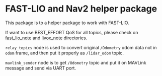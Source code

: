 # FAST-LIO and Nav2 helper package

This package is to a helper package to work with FAST-LIO.

If want to use BEST_EFFORT QoS for all topics, please check on [fast_lio_note](./fast_lio_note/) and [livox_note](./livox_note/) directories.

`relay_topics` node is used to convert original `/Odometry` odom data not in `odom` frame, and then put it properly as `/lidar_odom` topic.

`mavlink_sender` node is to get `/Odometry` topic and put it on MAVLink message and send via UART port.